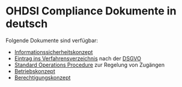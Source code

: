 # OHDSI Compliance Dokumente in deutsch
Folgende Dokumente sind verfügbar:
- [Informationssicherheitskonzept](./information-security-concept.md)
- [Eintrag ins Verfahrensverzeichnis](./data-protection-concept.md) nach der [DSGVO](https://eur-lex.europa.eu/legal-content/DE/TXT/?uri=celex%3A32016R0679)
- [Standard Operations Procedure](./access-control-concept.md) zur Regelung von Zugängen
- [Betriebskonzept](./operational-concept.md)
- [Berechtigungskonzept](./access-management-concept.md)

